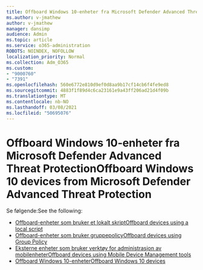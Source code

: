 ```yaml
---
title: Offboard Windows 10-enheter fra Microsoft Defender Advanced Threat Protection
ms.author: v-jmathew
author: v-jmathew
manager: dansimp
audience: Admin
ms.topic: article
ms.service: o365-administration
ROBOTS: NOINDEX, NOFOLLOW
localization_priority: Normal
ms.collection: Adm_O365
ms.custom:
- "9000760"
- "7391"
ms.openlocfilehash: 560e6772e810d9ef0d8aa9b17cf14cb6f4fe9ed8
ms.sourcegitcommit: 4883f1f89d4c6ca23161e9a43ff206ad21d4f09b
ms.translationtype: MT
ms.contentlocale: nb-NO
ms.lasthandoff: 03/08/2021
ms.locfileid: "50695076"
---
```

# <a name="offboard-windows-10-devices-from-microsoft-defender-advanced-threat-protection"></a><span data-ttu-id="e2f0a-102">Offboard Windows 10-enheter fra Microsoft Defender Advanced Threat Protection</span><span class="sxs-lookup"><span data-stu-id="e2f0a-102">Offboard Windows 10 devices from Microsoft Defender Advanced Threat Protection</span></span>

<span data-ttu-id="e2f0a-103">Se følgende:</span><span class="sxs-lookup"><span data-stu-id="e2f0a-103">See the following:</span></span>

- [<span data-ttu-id="e2f0a-104">Offboard-enheter som bruker et lokalt skript</span><span class="sxs-lookup"><span data-stu-id="e2f0a-104">Offboard devices using a local script</span></span>](https://go.microsoft.com/fwlink/?linkid=2143465)
- [<span data-ttu-id="e2f0a-105">Offboard-enheter som bruker gruppepolicy</span><span class="sxs-lookup"><span data-stu-id="e2f0a-105">Offboard devices using Group Policy</span></span>](https://go.microsoft.com/fwlink/?linkid=2143632)
- [<span data-ttu-id="e2f0a-106">Eksterne enheter som bruker verktøy for administrasjon av mobilenheter</span><span class="sxs-lookup"><span data-stu-id="e2f0a-106">Offboard devices using Mobile Device Management tools</span></span>](https://go.microsoft.com/fwlink/?linkid=2143633)
- [<span data-ttu-id="e2f0a-107">Offboard Windows 10-enheter</span><span class="sxs-lookup"><span data-stu-id="e2f0a-107">Offboard Windows 10 devices</span></span>](https://go.microsoft.com/fwlink/?linkid=2143629)
